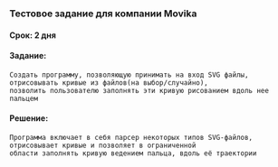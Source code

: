 ### Тестовое задание для компании Movika&nbsp;
#### Срок: 2 дня
#### Задание:
    Создать программу, позволяющую принимать на вход SVG файлы, отрисовывать кривые из файлов(на выбор/случайно), 
    позволить пользователю заполнять эти кривую рисованием вдоль нее пальцем
    
#### Решение:
    Программа включает в себя парсер некоторых типов SVG-файлов, отрисовывает кривые и позволяет в ограниченной 
    области заполнять кривую ведением пальца, вдоль её траектории
